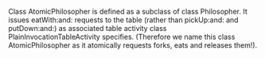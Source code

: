 Class AtomicPhilosopher is defined as a subclass of class Philosopher.
It issues eatWith:and: requests to the table (rather than pickUp:and: and putDown:and:) as associated table activity class PlainInvocationTableActivity specifies.
(Therefore we name this class AtomicPhilosopher as it atomically requests forks, eats and releases them!).